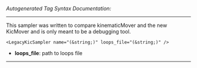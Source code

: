 _Autogenerated Tag Syntax Documentation:_

---
This sampler was written to compare kinematicMover and the new KicMover and is only meant to be a debugging tool.

```
<LegacyKicSampler name="(&string;)" loops_file="(&string;)" />
```

-   **loops_file**: path to loops file

---
